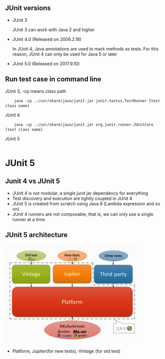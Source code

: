 

## JUnit versions
- JUnit 3
    
    JUnit 3 can work with Java 2 and higher

- JUnit 4.0 (Released on 2006.2.18)
   
   In JUnit 4, Java annotations are used to mark methods as tests. For this reason, JUnit 4 can only be used for Java 5 or later

- JUnit 5.0 (Released on 2017.9.10)
    

## Run test case in command line
JUnit 3, -cp means class path
```
    java -cp .:/usr/share/java/junit.jar junit.textui.TestRunner [test class name]
```
JUnit 4
```
    java -cp .:/usr/share/java/junit.jar org.junit.runner.JUnitCore [test class name]
```
JUnit 5
``` java -jar junit-platform-console-standalone-<version>.jar <Options>
```
# JUnit 5
## Junit 4 vs JUnit 5
- JUnit 4 is not modular, a single junit.jar dependency for everything
- Test discovery and execution are tightly coupled in JUnit 4
- JUnit 5 is created from scratch using Java 8 (Lambda expression and so on)
- JUnit 4 runners are not composable, that is, we can only use a single runner at a time.
  
  
## JUnit 5 architecture
![Junit5](junit5.png)

- Platform, Jupiter(for new tests), Vintage (for old test)

